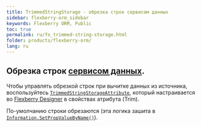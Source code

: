 ```yaml
---
title: TrimmedStringStorage - обрезка строк сервисом данных
sidebar: flexberry-orm_sidebar
keywords: Flexberry ORM, Public
toc: true
permalink: ru/fo_trimmed-string-storage.html
folder: products/flexberry-orm/
lang: ru
---
```


## Обрезка строк [сервисом данных](fo_data-service.html).

Чтобы управлять обрезкой строк при вычитке данных из источника, воспользуйтесь [`TrimmedStringStorageAttribute`](fo_attributes-class-data.html), который настраивается вo [Flexberry Designer](fd_flexberry-designer.html) в свойствах атрибута (Trim).

По-умолчанию строки обрезаются (эта логика зашита в [`Information.SetPropValueByName()`](fo_information-class-as-metadata-supervisor.html)).
